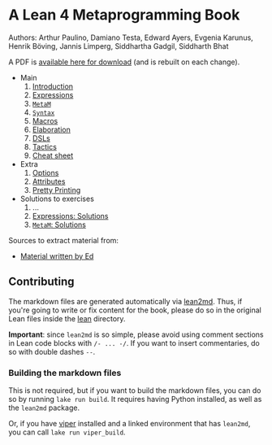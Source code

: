 # A Lean 4 Metaprogramming Book

Authors: Arthur Paulino, Damiano Testa, Edward Ayers, Evgenia Karunus, Henrik Böving, Jannis Limperg, Siddhartha Gadgil, Siddharth Bhat

A PDF is [available here for download](../../releases/download/latest/Metaprogramming.in.Lean.4.pdf) (and is rebuilt on each change).

* Main
    1. [Introduction](md/main/intro.md)
    2. [Expressions](md/main/expressions.md)
    3. [`MetaM`](md/main/metam.md)
    4. [`Syntax`](md/main/syntax.md)
    5. [Macros](md/main/macros.md)
    6. [Elaboration](md/main/elaboration.md)
    7. [DSLs](md/main/dsls.md)
    8. [Tactics](md/main/tactics.md)
    9. [Cheat sheet](md/main/cheat-sheet.md)
* Extra
    1. [Options](md/extra/options.md)
    2. [Attributes](md/extra/attributes.md)
    1. [Pretty Printing](md/extra/pretty-printing.md)
* Solutions to exercises
    1. ...
    2. [Expressions: Solutions](md/solutions/expressions.md)
    3. [`MetaM`: Solutions](md/solutions/metam.md)

Sources to extract material from:
* [Material written by Ed](https://github.com/leanprover-community/mathlib4/blob/tutorial/docs/metaprogramming/02_metavariables.md)

## Contributing

The markdown files are generated automatically via [lean2md](https://github.com/arthurpaulino/lean2md).
Thus, if you're going to write or fix content for the book, please do so in the original Lean files inside the [lean](lean) directory.

**Important**: since `lean2md` is so simple, please avoid using comment sections
in Lean code blocks with `/- ... -/`. If you want to insert commentaries, do so
with double dashes `--`.

### Building the markdown files

This is not required, but if you want to build the markdown files, you can do so by running `lake run build`.
It requires having Python installed, as well as the `lean2md` package.

Or, if you have [viper](https://github.com/arthurpaulino/viper) installed and a linked environment that has `lean2md`, you can call `lake run viper_build`.
